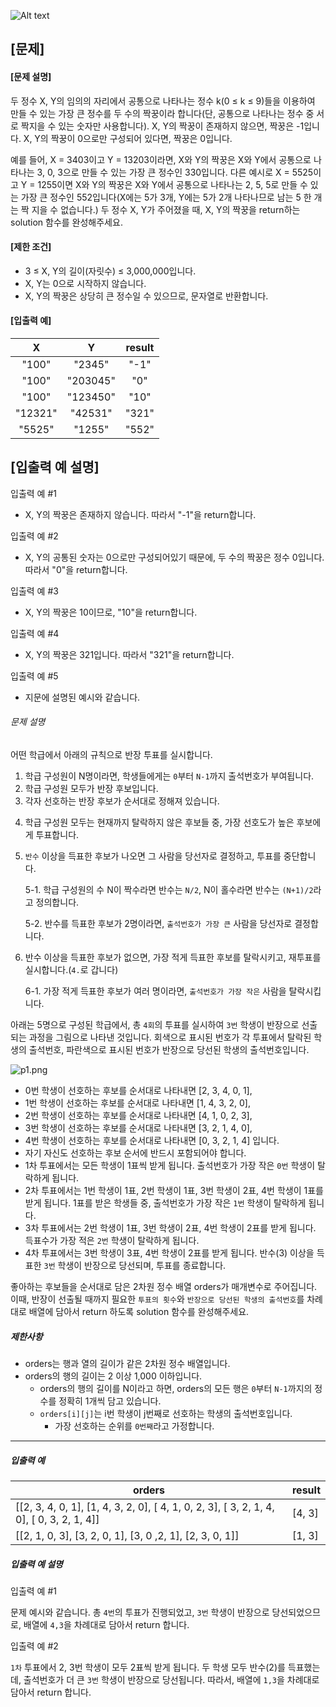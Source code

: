 ![Alt text](https://velog.velcdn.com/images%2Fjesahan%2Fpost%2Fd2c41950-b7ca-45fb-876c-59c7a3ca1f99%2Fimage.png)

## [문제]
#### [문제 설명]
두 정수 X, Y의 임의의 자리에서 공통으로 나타나는 정수 k(0 ≤ k ≤ 9)들을 이용하여 만들 수 있는 가장 큰 정수를 두 수의 짝꿍이라 합니다(단, 공통으로 나타나는 정수 중 서로 짝지을 수 있는 숫자만 사용합니다).
X, Y의 짝꿍이 존재하지 않으면, 짝꿍은 -1입니다. X, Y의 짝꿍이 0으로만 구성되어 있다면, 짝꿍은 0입니다.

예를 들어, X = 3403이고 Y = 13203이라면, X와 Y의 짝꿍은 X와 Y에서 공통으로 나타나는 3, 0, 3으로 만들 수 있는 가장 큰 정수인 330입니다.
다른 예시로 X = 5525이고 Y = 1255이면 X와 Y의 짝꿍은 X와 Y에서 공통으로 나타나는 2, 5, 5로 만들 수 있는 가장 큰 정수인 552입니다(X에는 5가 3개, Y에는 5가 2개 나타나므로 남는 5 한 개는 짝 지을 수 없습니다.)
두 정수 X, Y가 주어졌을 때, X, Y의 짝꿍을 return하는 solution 함수를 완성해주세요.

#### [제한 조건]
* 3 ≤ X, Y의 길이(자릿수) ≤ 3,000,000입니다.
* X, Y는 0으로 시작하지 않습니다.
* X, Y의 짝꿍은 상당히 큰 정수일 수 있으므로, 문자열로 반환합니다.
#### [입출력 예]
|X|Y|result|
|:---:|:---:|:---:|
|"100"|"2345"|"-1"|
|"100"|"203045"|"0"|
|"100"|"123450"|"10"|
|"12321"|"42531"|"321"|
|"5525"|"1255"|"552"|

## [입출력 예 설명]
입출력 예 #1
* X, Y의 짝꿍은 존재하지 않습니다. 따라서 "-1"을 return합니다.

입출력 예 #2
* X, Y의 공통된 숫자는 0으로만 구성되어있기 때문에, 두 수의 짝꿍은 정수 0입니다. 따라서 "0"을 return합니다.

입출력 예 #3
* X, Y의 짝꿍은 10이므로, "10"을 return합니다.

입출력 예 #4
* X, Y의 짝꿍은 321입니다. 따라서 "321"을 return합니다.

입출력 예 #5
* 지문에 설명된 예시와 같습니다.

<div class="p-3"><h6 class="mb-3 _2c1lVVXCA5xmsDOxsZ0_k9">
      문제 설명
    </h6> <div class="challenge-markdown"><div class="markdown solarized-dark"><p>어떤 학급에서 아래의 규칙으로 반장 투표를 실시합니다. </p>

<ol>
<li>학급 구성원이 N명이라면, 학생들에게는 <code>0</code>부터 <code>N-1</code>까지 출석번호가 부여됩니다. </li>
<li>학급 구성원 모두가 반장 후보입니다.</li>
<li>각자 선호하는 반장 후보가 순서대로 정해져 있습니다.<br></li>
<li><p>학급 구성원 모두는 현재까지 탈락하지 않은 후보들 중, 가장 선호도가 높은 후보에게 투표합니다.</p></li>
<li><p><code>반수</code> 이상을 득표한 후보가 나오면 그 사람을 당선자로 결정하고, 투표를 중단합니다.</p>

<p>5-1. 학급 구성원의 수 N이 짝수라면 반수는 <code>N/2</code>, N이 홀수라면 반수는 <code>(N+1)/2</code>라고 정의합니다. </p>

<p>5-2. 반수를 득표한 후보가 2명이라면, <code>출석번호가 가장 큰</code> 사람을 당선자로 결정합니다.   </p></li>
<li><p>반수 이상을 득표한 후보가 없으면, 가장 적게 득표한 후보를 탈락시키고, 재투표를 실시합니다.(<code>4.</code>로 갑니다)</p>

<p>6-1. 가장 적게 득표한 후보가 여러 명이라면, <code>출석번호가 가장 작은</code> 사람을 탈락시킵니다.</p></li>
</ol>

<p>아래는 5명으로 구성된 학급에서, 총 <code>4회</code>의 투표를 실시하여 <code>3번</code> 학생이 반장으로 선출되는 과정을 그림으로 나타낸 것입니다. 회색으로 표시된 번호가 각 투표에서 탈락된 학생의 출석번호, 파란색으로 표시된 번호가 반장으로 당선된 학생의 출석번호입니다.</p>

<p><img src="https://grepp-programmers.s3.ap-northeast-2.amazonaws.com/files/production/a47fa748-87bb-41ec-8937-6463d10c22c3/p1.png" title="" alt="p1.png"></p>

<ul>
<li>0번 학생이 선호하는 후보를 순서대로 나타내면 [2, 3, 4, 0, 1], </li>
<li>1번 학생이 선호하는 후보를 순서대로 나타내면 [1, 4, 3, 2, 0], </li>
<li>2번 학생이 선호하는 후보를 순서대로 나타내면 [4, 1, 0, 2, 3], </li>
<li>3번 학생이 선호하는 후보를 순서대로 나타내면 [3, 2, 1, 4, 0], </li>
<li>4번 학생이 선호하는 후보를 순서대로 나타내면 [0, 3, 2, 1, 4] 입니다.</li>
<li>자기 자신도 선호하는 후보 순서에 반드시 포함되어야 합니다.</li>
<li>1차 투표에서는 모든 학생이 1표씩 받게 됩니다. 출석번호가 가장 작은 <code>0번</code> 학생이 탈락하게 됩니다.</li>
<li>2차 투표에서는 1번 학생이 1표, 2번 학생이 1표, 3번 학생이 2표, 4번 학생이 1표를 받게 됩니다. 1표를 받은 학생들 중, 출석번호가 가장 작은 <code>1번</code> 학생이 탈락하게 됩니다. </li>
<li>3차 투표에서는 2번 학생이 1표, 3번 학생이 2표, 4번 학생이 2표를 받게 됩니다. 득표수가 가장 적은 <code>2번</code> 학생이 탈락하게 됩니다.</li>
<li>4차 투표에서는 3번 학생이 3표, 4번 학생이 2표를 받게 됩니다. 반수(3) 이상을 득표한 <code>3번</code> 학생이 반장으로 당선되며, 투표를 종료합니다. </li>
</ul>

<p>좋아하는 후보들을 순서대로 담은 2차원 정수 배열 orders가 매개변수로 주어집니다. 이때, 반장이 선출될 때까지 필요한 <code>투표의 횟수</code>와 <code>반장으로 당선된 학생의 출석번호</code>를 차례대로 배열에 담아서 return 하도록 solution 함수를 완성해주세요.</p>

<h5>제한사항</h5>

<ul>
<li>orders는 행과 열의 길이가 같은 2차원 정수 배열입니다.</li>
<li>orders의 행의 길이는 2 이상 1,000 이하입니다.

<ul>
<li>orders의 행의 길이를 N이라고 하면, orders의 모든 행은 <code>0</code>부터 <code>N-1</code>까지의 정수를 정확히 1개씩 담고 있습니다. </li>
<li><code>orders[i][j]</code>는 i번 학생이 j번째로 선호하는 학생의 출석번호입니다.

<ul>
<li>가장 선호하는 순위를 <code>0번째</code>라고 가정합니다.</li>
</ul></li>
</ul></li>
</ul>

<hr>

<h5>입출력 예</h5>
<table class="table">
        <thead><tr>
<th>orders</th>
<th>result</th>
</tr>
</thead>
        <tbody><tr>
<td>[[2, 3, 4, 0, 1], [1, 4, 3, 2, 0], [ 4, 1, 0, 2, 3], [ 3, 2, 1, 4, 0], [ 0, 3, 2, 1, 4]]</td>
<td>[4, 3]</td>
</tr>
<tr>
<td>[[2, 1, 0, 3], [3, 2, 0, 1], [3, 0 ,2, 1], [2, 3, 0, 1]]</td>
<td>[1, 3]</td>
</tr>
</tbody>
      </table>
<h5>입출력 예 설명</h5>

<p>입출력 예 #1</p>

<p>문제 예시와 같습니다. 총 <code>4번</code>의 투표가 진행되었고, <code>3번</code> 학생이 반장으로 당선되었으므로, 배열에 <code>4,3</code>을 차례대로 담아서 return 합니다.</p>

<p>입출력 예 #2</p>

<p><code>1차</code> 투표에서 2, 3번 학생이 모두 2표씩 받게 됩니다. 두 학생 모두 반수(2)를 득표했는데, 출석번호가 더 큰 <code>3번</code> 학생이 반장으로 당선됩니다. 따라서, 배열에 <code>1,3</code>을 차례대로 담아서 return 합니다. </p>
</div></div></div>